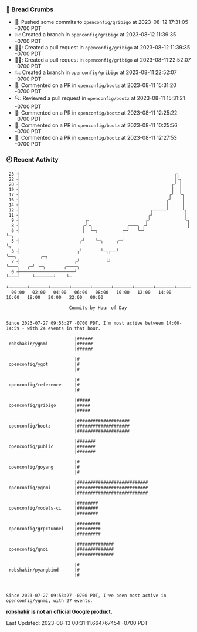 ### 🍞 Bread Crumbs

 * 🚢: Pushed some commits to `openconfig/gribigo` at 2023-08-12 17:31:05 -0700 PDT
 * 💥: Created a branch in `openconfig/gribigo` at 2023-08-12 11:39:35 -0700 PDT
 * ✍🏼: Created a pull request in `openconfig/gribigo` at 2023-08-12 11:39:35 -0700 PDT
 * ✍🏼: Created a pull request in `openconfig/gribigo` at 2023-08-11 22:52:07 -0700 PDT
 * 💥: Created a branch in `openconfig/gribigo` at 2023-08-11 22:52:07 -0700 PDT
 * 💬: Commented on a PR in  `openconfig/bootz` at 2023-08-11 15:31:20 -0700 PDT
 * 🔍: Reviewed a pull request in  `openconfig/bootz` at 2023-08-11 15:31:21 -0700 PDT
 * 💬: Commented on a PR in  `openconfig/bootz` at 2023-08-11 12:25:22 -0700 PDT
 * 💬: Commented on a PR in  `openconfig/bootz` at 2023-08-11 10:25:56 -0700 PDT
 * 💬: Commented on a PR in  `openconfig/bootz` at 2023-08-11 12:27:53 -0700 PDT

### 🕘 Recent Activity
```
 23 ┼                                                           ╭╮
 22 ┤                                                           │╰╮
 20 ┤                                                          ╭╯ │
 19 ┤                                                          │  │
 17 ┤                                                         ╭╯  ╰╮
 16 ┤                                                        ╭╯    │
 14 ┤                                                        │     │
 12 ┤                                                  ╭─────╯     ╰╮
 11 ┤                                                 ╭╯            │
  9 ┤                         ╭╮                     ╭╯             ╰╮
  8 ┤                        ╭╯╰╮             ╭───╮ ╭╯               │
  6 ┤                        │  ╰─╮         ╭─╯   ╰─╯                ╰─╮
  5 ┤                       ╭╯    ╰─╮     ╭─╯                          ╰╮
  3 ┤                      ╭╯       ╰─╮╭──╯                             ╰──╮         ╭─╮
  2 ┤                     ╭╯          ╰╯                                   ╰───╮   ╭─╯ ╰─╮       ╭────╮
  0 ┼─────────────────────╯                                                    ╰───╯     ╰───────╯    ╰─
    +───────+───────+───────+───────+───────+───────+───────+───────+───────+───────+───────+───────+────
  00:00   02:00   04:00   06:00   08:00   10:00   12:00   14:00   16:00   18:00   20:00   22:00   00:00   

						Commits by Hour of Day


Since 2023-07-27 09:53:27 -0700 PDT, I'm most active between 14:00-14:59 - with 24 events in that hour.

```



```
                          |######
 robshakir/ygnmi          |######
                          |######

                          |#
 openconfig/ygot          |#
                          |#

                          |#
 openconfig/reference     |#
                          |#

                          |#####
 openconfig/gribigo       |#####
                          |#####

                          |####################
 openconfig/bootz         |####################
                          |####################

                          |#######
 openconfig/public        |#######
                          |#######

                          |#
 openconfig/goyang        |#
                          |#

                          |###########################
 openconfig/ygnmi         |###########################
                          |###########################

                          |########
 openconfig/models-ci     |########
                          |########

                          |#########
 openconfig/grpctunnel    |#########
                          |#########

                          |##############
 openconfig/gnoi          |##############
                          |##############

                          |#
 robshakir/pyangbind      |#
                          |#



Since 2023-07-27 09:53:27 -0700 PDT, I've been most active in openconfig/ygnmi, with 27 events.

```
**[robshakir](mailto:robjs@google.com) is not an official Google product.**  


Last Updated: 2023-08-13 00:31:11.664767454 -0700 PDT
